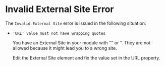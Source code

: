 # Invalid External Site Error

The `Invalid External Site` error is issued in the following situation:

* `'URL' value must not have wrapping quotes`

  You have an External Site in your module with "" or ". They are not allowed because it might lead you to a wrong site.

  Edit the External Site element and fix the value set in the URL property.

